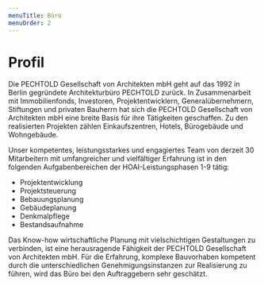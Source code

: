 ```yaml
---
menuTitle: Büro
menuOrder: 2
---
```


# Profil

Die PECHTOLD Gesellschaft von Architekten mbH geht auf das 1992 in Berlin gegründete Architekturbüro PECHTOLD zurück. 
In Zusammenarbeit mit Immobilienfonds, Investoren, Projektentwicklern, Generalübernehmern, Stiftungen und privaten Bauherrn hat sich die PECHTOLD Gesellschaft von Architekten mbH eine breite Basis für ihre Tätigkeiten geschaffen.
Zu den realisierten Projekten zählen Einkaufszentren, Hotels, Bürogebäude und Wohngebäude.

Unser kompetentes, leistungsstarkes und engagiertes Team von derzeit 30 Mitarbeitern mit umfangreicher und vielfältiger Erfahrung ist in den folgenden Aufgabenbereichen der HOAI-Leistungsphasen 1-9 tätig:
- Projektentwicklung
- Projektsteuerung
- Bebauungsplanung
- Gebäudeplanung
- Denkmalpflege
- Bestandsaufnahme 

Das Know-how wirtschaftliche Planung mit vielschichtigen Gestaltungen zu verbinden, ist eine herausragende Fähigkeit der PECHTOLD Gesellschaft von Architekten mbH.
Für die Erfahrung, komplexe Bauvorhaben kompetent durch die unterschiedlichen Genehmigungsinstanzen zur Realisierung zu
führen, wird das Büro bei den Auftraggebern sehr geschätzt.
